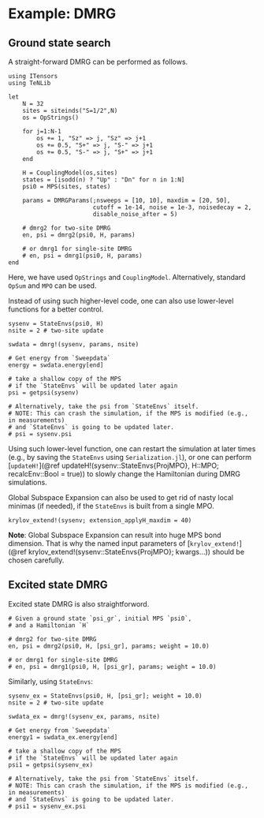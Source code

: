 # Example: DMRG

## Ground state search

A straight-forward DMRG can be performed as follows.

```
using ITensors
using TeNLib

let
    N = 32
    sites = siteinds("S=1/2",N)
    os = OpStrings()
    
    for j=1:N-1
        os += 1, "Sz" => j, "Sz" => j+1
        os += 0.5, "S+" => j, "S-" => j+1
        os += 0.5, "S-" => j, "S+" => j+1
    end
    
    H = CouplingModel(os,sites)
    states = [isodd(n) ? "Up" : "Dn" for n in 1:N]
    psi0 = MPS(sites, states)

    params = DMRGParams(;nsweeps = [10, 10], maxdim = [20, 50],
                        cutoff = 1e-14, noise = 1e-3, noisedecay = 2,
                        disable_noise_after = 5)

    # dmrg2 for two-site DMRG
    en, psi = dmrg2(psi0, H, params)

    # or dmrg1 for single-site DMRG
    # en, psi = dmrg1(psi0, H, params)
end
```

Here, we have used `OpStrings` and `CouplingModel`. Alternatively, standard `OpSum` and `MPO` can
be used.

Instead of using such higher-level code, one can also use lower-level functions for a better
control.
```
sysenv = StateEnvs(psi0, H)
nsite = 2 # two-site update

swdata = dmrg!(sysenv, params, nsite)

# Get energy from `Sweepdata`
energy = swdata.energy[end]

# take a shallow copy of the MPS
# if the `StateEnvs` will be updated later again
psi = getpsi(sysenv)

# Alternatively, take the psi from `StateEnvs` itself.
# NOTE: This can crash the simulation, if the MPS is modified (e.g., in measurements)
# and `StateEnvs` is going to be updated later.
# psi = sysenv.psi
```
Using such lower-level function, one can restart the simulation at later times
(e.g., by saving the `StateEnvs` using `Serialization.jl`), or one can perform
[`updateH!`](@ref updateH!(sysenv::StateEnvs{ProjMPO}, H::MPO; recalcEnv::Bool = true)) to slowly
change the Hamiltonian during DMRG simulations.


Global Subspace Expansion can also be used to get rid of nasty local minimas (if needed), if the `StateEnvs` is
built from a single MPO.
```
krylov_extend!(sysenv; extension_applyH_maxdim = 40)
```
**Note**: Global Subspace Expansion can result into huge MPS bond dimension. That is why
the named input parameters of [`krylov_extend!`](@ref krylov_extend!(sysenv::StateEnvs{ProjMPO}; kwargs...)) should be chosen carefully.

## Excited state DMRG

Excited state DMRG is also straightforword.

```
# Given a ground state `psi_gr`, initial MPS `psi0`,
# and a Hamiltonian `H`

# dmrg2 for two-site DMRG
en, psi = dmrg2(psi0, H, [psi_gr], params; weight = 10.0)

# or dmrg1 for single-site DMRG
# en, psi = dmrg1(psi0, H, [psi_gr], params; weight = 10.0)
```

Similarly, using `StateEnvs`:
```
sysenv_ex = StateEnvs(psi0, H, [psi_gr]; weight = 10.0)
nsite = 2 # two-site update

swdata_ex = dmrg!(sysenv_ex, params, nsite)

# Get energy from `Sweepdata`
energy1 = swdata_ex.energy[end]

# take a shallow copy of the MPS
# if the `StateEnvs` will be updated later again
psi1 = getpsi(sysenv_ex)

# Alternatively, take the psi from `StateEnvs` itself.
# NOTE: This can crash the simulation, if the MPS is modified (e.g., in measurements)
# and `StateEnvs` is going to be updated later.
# psi1 = sysenv_ex.psi
```